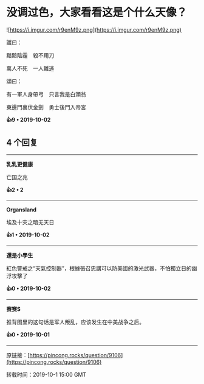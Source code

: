 # 没调过色，大家看看这是个什么天像？ 

![https://i.imgur.com/r9enM9z.png](https://i.imgur.com/r9enM9z.png)

讖曰：

黯黯陰霾　殺不用刀

萬人不死　一人難逃

頌曰：

有一軍人身帶弓　只言我是白頭翁

東邊門裏伏金劍　勇士後門入帝宮 

**👍9 • 2019-10-02**

## 4 个回复

---
**乳乳更健康**

亡国之兆 

**👍2 • 2**

---
**Organsland**

埃及十灾之暗无天日 

**👍1 • 2019-10-02**

---
**還是小學生**

紅色警戒之“天氣控制器”，根據張召忠講可以防美國的激光武器，不怕獨立日的幽浮攻擊了 

**👍0 • 2019-10-02**

---
**赛赛S**

推背图里的这句话是军人叛乱，应该发生在中美战争之后。 

**👍0 • 2019-10-01**

---
原链接：[https://pincong.rocks/question/9106](https://pincong.rocks/question/9106)

转载时间：2019-10-1 15:00 GMT